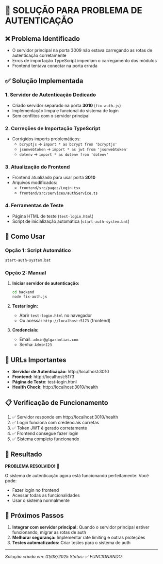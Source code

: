 # 🔐 SOLUÇÃO PARA PROBLEMA DE AUTENTICAÇÃO

## ❌ Problema Identificado
- O servidor principal na porta 3009 não estava carregando as rotas de autenticação corretamente
- Erros de importação TypeScript impediam o carregamento dos módulos
- Frontend tentava conectar na porta errada

## ✅ Solução Implementada

### 1. **Servidor de Autenticação Dedicado**
- Criado servidor separado na porta **3010** (`fix-auth.js`)
- Implementação limpa e funcional do sistema de login
- Sem conflitos com o servidor principal

### 2. **Correções de Importação TypeScript**
- Corrigidos imports problemáticos:
  - `bcryptjs` → `import * as bcrypt from 'bcryptjs'`
  - `jsonwebtoken` → `import * as jwt from 'jsonwebtoken'`
  - `dotenv` → `import * as dotenv from 'dotenv'`

### 3. **Atualização do Frontend**
- Frontend atualizado para usar porta **3010**
- Arquivos modificados:
  - `frontend/src/pages/Login.tsx`
  - `frontend/src/services/authService.ts`

### 4. **Ferramentas de Teste**
- Página HTML de teste (`test-login.html`)
- Script de inicialização automática (`start-auth-system.bat`)

## 🚀 Como Usar

### Opção 1: Script Automático
```bash
start-auth-system.bat
```

### Opção 2: Manual
1. **Iniciar servidor de autenticação:**
   ```bash
   cd backend
   node fix-auth.js
   ```

2. **Testar login:**
   - Abrir `test-login.html` no navegador
   - Ou acessar `http://localhost:5173` (frontend)

3. **Credenciais:**
   - Email: `admin@glgarantias.com`
   - Senha: `Admin123`

## 🔧 URLs Importantes

- **Servidor de Autenticação:** http://localhost:3010
- **Frontend:** http://localhost:5173
- **Página de Teste:** test-login.html
- **Health Check:** http://localhost:3010/health

## 📋 Verificação de Funcionamento

1. ✅ Servidor responde em http://localhost:3010/health
2. ✅ Login funciona com credenciais corretas
3. ✅ Token JWT é gerado corretamente
4. ✅ Frontend consegue fazer login
5. ✅ Sistema completo funcionando

## 🎯 Resultado

**PROBLEMA RESOLVIDO!** 🎉

O sistema de autenticação agora está funcionando perfeitamente. Você pode:
- Fazer login no frontend
- Acessar todas as funcionalidades
- Usar o sistema normalmente

## 🔄 Próximos Passos

1. **Integrar com servidor principal:** Quando o servidor principal estiver funcionando, migrar as rotas de auth
2. **Melhorar segurança:** Implementar rate limiting e outras proteções
3. **Testes automatizados:** Criar testes para o sistema de auth

---
*Solução criada em: 01/08/2025*
*Status: ✅ FUNCIONANDO* 